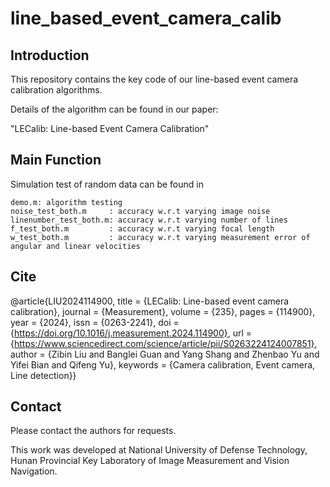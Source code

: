 # line_based_event_camera_calib


## Introduction

This repository contains the key code of our line-based event camera calibration algorithms.

Details of the algorithm can be found in our paper:

"LECalib: Line-based Event Camera Calibration"



## Main Function


Simulation test of random data can be found in 

```
demo.m: algorithm testing
noise_test_both.m     : accuracy w.r.t varying image noise
linenumber_test_both.m: accuracy w.r.t varying number of lines
f_test_both.m         : accuracy w.r.t varying focal length
w_test_both.m         : accuracy w.r.t varying measurement error of angular and linear velocities

```

## Cite

@article{LIU2024114900,
title = {LECalib: Line-based event camera calibration},
journal = {Measurement},
volume = {235},
pages = {114900},
year = {2024},
issn = {0263-2241},
doi = {https://doi.org/10.1016/j.measurement.2024.114900},
url = {https://www.sciencedirect.com/science/article/pii/S0263224124007851},
author = {Zibin Liu and Banglei Guan and Yang Shang and Zhenbao Yu and Yifei Bian and Qifeng Yu},
keywords = {Camera calibration, Event camera, Line detection}}


## Contact

Please contact the authors for requests.

This work was developed at National University of Defense Technology, 
Hunan Provincial Key Laboratory of Image Measurement and Vision Navigation.
